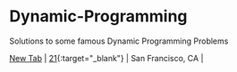 # Dynamic-Programming
Solutions to some famous Dynamic Programming Problems

<a href="example.com" target="_blank">New Tab</a>
| [21](https://jobs.lever.co/21){:target="_blank"} | San Francisco, CA |

